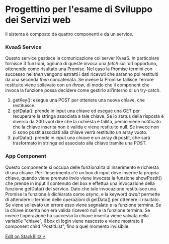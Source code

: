 # Progettino per l'esame di Sviluppo dei Servizi web

Il sistema è composto da quattro componenti e da un service.

### KvaaS Service

Questo service gestisce la comunicazione col server KvaaS. In particolare fornisce 3 funzioni, ognuna di queste invoca una *fetch* sull'url opportuno, ottenendo come risultato una Promise. Nel caso la Promise termini con successo nel *then* vengono estratti i dati ricevuti che saranno poi restituiti da una seconda *then* concatenata. Se invece la Promise fallisce l'errore restituito viene sollevato con un *throw*, di modo che il component che invoca la funzione possa decidere come gestirlo all'interno di un try-catch.
1. getKey(): esegue una POST per ottenere una nuova chiave, che restituisce.
2. getData(): prende in input una chiave ed esegue una GET per recuperare la stringa associata a tale chiave. Se lo status della risposta è diverso da 200 vuol dire che la richiesta è fallita, perciò viene notificato che la chiave inserita non è valida e viene restituito null. Se invece non ci sono postit associati alla chiave verrà restituito un array vuoto.
3. putData(): prende in input una chiave e un array di postit, che sarà trasformato in stringa ed associato alla chiave tramite una POST.

### App Component

Questo componente si occupa delle funzionalità di inserimento e richiesta di una chiave. 
Per l'inserimento c'è un box di input dove inserire la propria chiave, quando viene premuto invio viene invocata la funzione showPostit() che prende in input il contenuto del box e effettua una invocazione della funzione getData() del service. Dato che tale invocazione restituisce una Promise la funzione è dichiarata come *async*, e la keyword *await* permette di attendere il termine delle operazioni di getData() per ottenere il risultato. Se viene sollevato un errore esso viene segnalato e la funzione termina. Se la chiave inserita non era valida riceverò null e la funzione termina. Se invece l'operazione ha successo la chiave inserita viene salvata nella variabile "chiave", il box di login viene nascosto e viene mostrato il component child "PostitList", fino a quel momento invisibile.

[Edit on StackBlitz ⚡️](https://stackblitz.com/edit/ssw-project)
